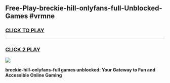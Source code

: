 
## Free-Play-breckie-hill-onlyfans-full-Unblocked-Games #vrmne
<h3>
<a href="https://news.freeplayer.one?title=breckie-hill-onlyfans-full&ref=8M">CLICK TO PLAY</a></h3>
<hr>

<h3>
<a href="https://news.freeplayer.one?title=breckie-hill-onlyfans-full&ref=8M">CLICK 2 PLAY</a>
  
</h3>

<a href="https://news.freeplayer.one?title=breckie-hill-onlyfans-full&ref=8M"><img src="https://clearcache.store/games.png"></a>


**breckie-hill-onlyfans-full games unblocked: Your Gateway to Fun and Accessible Online Gaming**
